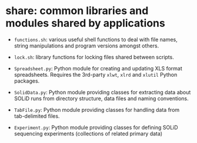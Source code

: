 share: common libraries and modules shared by applications
==========================================================

*   `functions.sh`: various useful shell functions to deal with file names, string
     manipulations and program versions amongst others.

*   `lock.sh`: library functions for locking files shared between scripts.

*   `Spreadsheet.py`: Python module for creating and updating XLS format spreadsheets.
     Requires the 3rd-party `xlwt`, `xlrd` and `xlutil` Python packages.

*   `SolidData.py`: Python module providing classes for extracting data about SOLiD
    runs from directory structure, data files and naming conventions.

*   `TabFile.py`: Python module providing classes for handling data from
    tab-delimited files.

*   `Experiment.py`: Python module providing classes for defining SOLiD sequencing
    experiments (collections of related primary data)
